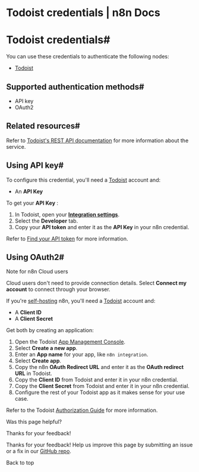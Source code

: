 # Todoist credentials | n8n Docs

[ ](https://github.com/n8n-io/n8n-docs/edit/main/docs/integrations/builtin/credentials/todoist.md "Edit this page")

# Todoist credentials#

You can use these credentials to authenticate the following nodes:

  * [Todoist](../../app-nodes/n8n-nodes-base.todoist/)

## Supported authentication methods#

  * API key
  * OAuth2

## Related resources#

Refer to [Todoist's REST API documentation](https://developer.todoist.com/rest/v2/#overview) for more information about the service.

## Using API key#

To configure this credential, you'll need a [Todoist](https://todoist.com/) account and:

  * An **API Key**

To get your **API Key** :

  1. In Todoist, open your [**Integration settings**](https://todoist.com/prefs/integrations).
  2. Select the **Developer** tab.
  3. Copy your **API token** and enter it as the **API Key** in your n8n credential.

Refer to [Find your API token](https://todoist.com/help/articles/find-your-api-token-Jpzx9IIlB) for more information.

## Using OAuth2#

Note for n8n Cloud users

Cloud users don't need to provide connection details. Select **Connect my account** to connect through your browser.

If you're [self-hosting](../../../../hosting/) n8n, you'll need a [Todoist](https://todoist.com/) account and:

  * A **Client ID**
  * A **Client Secret**

Get both by creating an application:

  1. Open the Todoist [App Management Console](https://developer.todoist.com/appconsole.html).
  2. Select **Create a new app**.
  3. Enter an **App name** for your app, like `n8n integration`.
  4. Select **Create app**.
  5. Copy the n8n **OAuth Redirect URL** and enter it as the **OAuth redirect URL** in Todoist.
  6. Copy the **Client ID** from Todoist and enter it in your n8n credential.
  7. Copy the **Client Secret** from Todoist and enter it in your n8n credential.
  8. Configure the rest of your Todoist app as it makes sense for your use case.

Refer to the Todoist [Authorization Guide](https://developer.todoist.com/guides/#authorization) for more information.

Was this page helpful? 

Thanks for your feedback! 

Thanks for your feedback! Help us improve this page by submitting an issue or a fix in our [GitHub repo](https://github.com/n8n-io/n8n-docs). 

Back to top